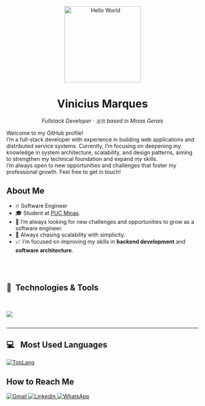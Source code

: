 <div align="center">
  <img src="https://github.com/user-attachments/assets/b5121aa2-1f24-4676-a65c-e8d3709546be" alt="Hello World" width="200px" />
</div>

<h1 align="center">Vinicius Marques</h1>
<p align="center">
  <em>Fullstack Developer · 🇧🇷 based in Minas Gerais</em>
</p>
<p>
  Welcome to my GitHub profile! 
  <br> 
  I’m a full-stack developer with experience in building web applications and distributed service systems. Currently, I’m focusing on deepening my knowledge in system architecture, scalability, and design     
  patterns, aiming to strengthen my technical foundation and expand my skills.
  <br>
  I’m always open to new opportunities and challenges that foster my professional growth. Feel free to get in touch!
</p>

## About Me

- 🔥 Software Engineer
- 🎓 Student at [PUC Minas](www.pucminas.br).
- 🧠 I’m always looking for new challenges and opportunities to grow as a software engineer.
- 🎯 Always chasing scalability with simplicity.
- 📈 I’m focused on improving my skills in **backend development** and **software architecture**.

<br>
<br>

## 🔧 &nbsp;Technologies & Tools
<div style="display: inline-block"><br>
<p align="center">
  <a href="">
    <img src="https://skillicons.dev/icons?i=js,ts,nodejs,nest,react,angular,go,mysql,postgres,mongodb,dynamodb,docker,aws,rabbitmq" />
  </a>
</p>
</div>

<br>

---

## 💻 &nbsp; Most Used Languages
[![TopLang](https://github-readme-stats.vercel.app/api/top-langs/?username=viniciusmarques-dev&hide=html&layout=compact&theme=gruvbox)](https://github.com/anuraghazra/github-readme-stats)

## How to Reach Me

<p align="left">
  <a href="mailto:viniciusmarques.dev@gmail.com" target="_blank" title="Gmail">
    <img src="https://img.shields.io/badge/-Gmail-FF0000?style=flat-square&labelColor=FF0000&logo=gmail&logoColor=white" alt="Gmail"/>
  </a>
  <a href="https://www.linkedin.com/in/viniciusmarques-/" target="_blank" title="LinkedIn">
    <img src="https://img.shields.io/badge/-Linkedin-0e76a8?style=flat-square&logo=Linkedin&logoColor=white" alt="LinkedIn"/>
  </a>
  <a href="https://wa.me/+5532999770830" target="_blank" title="WhatsApp">
    <img src="https://img.shields.io/badge/-WhatsApp-25d366?style=flat-square&labelColor=25d366&logo=whatsapp&logoColor=white" alt="WhatsApp"/>
  </a>
</p>
